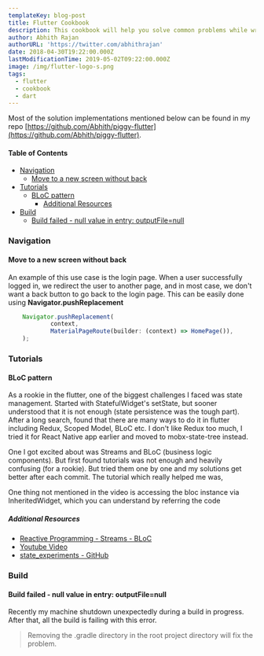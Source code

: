 ```yaml
---
templateKey: blog-post
title: Flutter Cookbook
description: This cookbook will help you solve common problems while writing Flutter apps.
author: Abhith Rajan
authorURL: 'https://twitter.com/abhithrajan'
date: 2018-04-30T19:22:00.000Z
lastModificationTime: 2019-05-02T09:22:00.000Z
image: /img/flutter-logo-s.png
tags:
  - flutter
  - cookbook
  - dart
---
```


Most of the solution implementations mentioned below can be found in my repo [https://github.com/Abhith/piggy-flutter](https://github.com/Abhith/piggy-flutter).

#### Table of Contents <!-- omit in toc -->

- [Navigation](#navigation)
  - [Move to a new screen without back](#move-to-a-new-screen-without-back)
- [Tutorials](#tutorials)
  - [BLoC pattern](#bloc-pattern)
    - [Additional Resources](#additional-resources)
- [Build](#build)
  - [Build failed - null value in entry: outputFile=null](#build-failed---null-value-in-entry-outputfilenull)

### Navigation

#### Move to a new screen without back

An example of this use case is the login page. When a user successfully logged in, we redirect the user to another page, and in most case, we don't want a back button to go back to the login page. This can be easily done using **Navigator.pushReplacement**

```js
    Navigator.pushReplacement(
            context,
            MaterialPageRoute(builder: (context) => HomePage()),
    );
```

### Tutorials

#### BLoC pattern

As a rookie in the flutter, one of the biggest challenges I faced was state management. Started with StatefulWidget's setState, but sooner understood that it is not enough (state persistence was the tough part). After a long search, found that there are many ways to do it in flutter including Redux, Scoped Model, BLoC etc. I don't like Redux too much, I tried it for React Native app earlier and moved to mobx-state-tree instead.

One I got excited about was Streams and BLoC (business logic components). But first found tutorials was not enough and heavily confusing (for a rookie). But tried them one by one and my solutions get better after each commit. The tutorial which really helped me was,

One thing not mentioned in the video is accessing the bloc instance via InheritedWidget, which you can understand by referring the code

##### Additional Resources

- [Reactive Programming - Streams - BLoC](https://www.didierboelens.com/2018/08/reactive-programming---streams---bloc/)
- [Youtube Video](https://www.youtube.com/embed/fahC3ky_zW0?rel=0&amp;start=1125)
- [state_experiments - GitHub](https://github.com/filiph/state_experiments/tree/master/shared/lib/src/bloc_complex)

### Build

#### Build failed - null value in entry: outputFile=null

Recently my machine shutdown unexpectedly during a build in progress. After that, all the build is failing with this error.
> Removing the .gradle directory in the root project directory will fix the problem.
